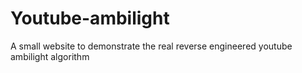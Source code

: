 # Youtube-ambilight
A small website to demonstrate the real reverse engineered youtube ambilight algorithm

